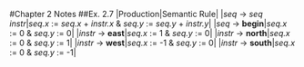 #Chapter 2 Notes
##Ex. 2.7
|Production|Semantic Rule|
|*seq* -> *seq* *instr*|*seq.x* := *seq.x* + *instr.x* & *seq.y* := *seq.y* + *instr.y*|
|*seq* -> **begin**|*seq.x* := 0 & *seq.y* := 0|
|*instr* -> **east**|*seq.x* := 1 & *seq.y* := 0|
|*instr* -> **north**|*seq.x* := 0 & *seq.y* := 1|
|*instr* -> **west**|*seq.x* := -1 & *seq.y* := 0|
|*instr* -> **south**|*seq.x* := 0 & *seq.y* := -1|
